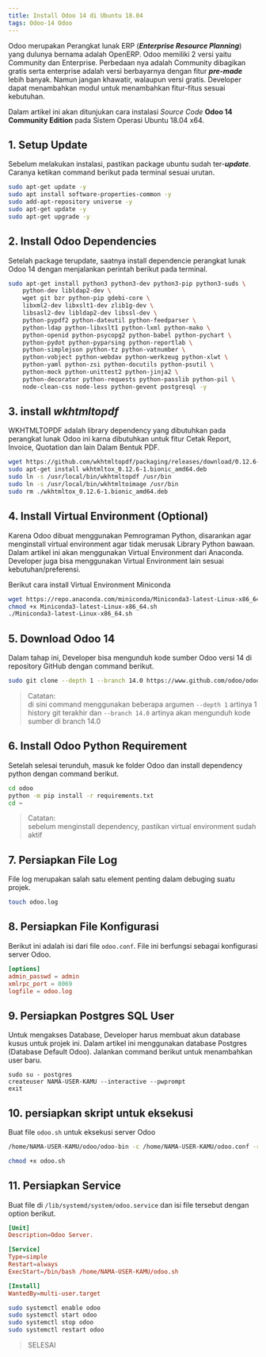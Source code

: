 ```yaml
---
title: Install Odoo 14 di Ubuntu 18.04
tags: Odoo-14 Odoo 
---
```


Odoo merupakan Perangkat lunak ERP (___Enterprise Resource Planning___) yang dulunya bernama adalah OpenERP. Odoo memiliki 2 versi yaitu Community dan Enterprise. Perbedaan nya adalah Community dibagikan gratis serta enterprise adalah versi berbayarnya dengan fitur ___pre-made___ lebih banyak. Namun jangan khawatir, walaupun versi gratis. Developer dapat menambahkan modul untuk menambahkan fitur-fitus sesuai kebutuhan.

Dalam artikel ini akan ditunjukan cara instalasi _Source Code_ __Odoo 14 Community Edition__ pada Sistem Operasi Ubuntu 18.04 x64.

## 1. Setup Update

Sebelum melakukan instalasi, pastikan package ubuntu sudah ter-___update___. Caranya ketikan command berikut pada terminal sesuai urutan.

```sh
sudo apt-get update -y
sudo apt install software-properties-common -y
sudo add-apt-repository universe -y
sudo apt-get update -y
sudo apt-get upgrade -y
```

<!--more-->

## 2. Install Odoo Dependencies

Setelah package terupdate, saatnya install dependencie perangkat lunak Odoo 14 dengan menjalankan perintah berikut pada terminal.

```sh
sudo apt-get install python3 python3-dev python3-pip python3-suds \
    python-dev libldap2-dev \
    wget git bzr python-pip gdebi-core \
    libxml2-dev libxslt1-dev zlib1g-dev \
    libsasl2-dev libldap2-dev libssl-dev \
    python-pypdf2 python-dateutil python-feedparser \
    python-ldap python-libxslt1 python-lxml python-mako \
    python-openid python-psycopg2 python-babel python-pychart \
    python-pydot python-pyparsing python-reportlab \
    python-simplejson python-tz python-vatnumber \
    python-vobject python-webdav python-werkzeug python-xlwt \
    python-yaml python-zsi python-docutils python-psutil \
    python-mock python-unittest2 python-jinja2 \
    python-decorator python-requests python-passlib python-pil \
    node-clean-css node-less python-gevent postgresql -y
```

## 3. install ___wkhtmltopdf___

WKHTMLTOPDF adalah library dependency yang dibutuhkan pada perangkat lunak Odoo ini karna dibutuhkan untuk fitur Cetak Report, Invoice, Quotation dan lain Dalam Bentuk PDF.

```sh
wget https://github.com/wkhtmltopdf/packaging/releases/download/0.12.6-1/wkhtmltox_0.12.6-1.bionic_amd64.deb
sudo apt-get install wkhtmltox_0.12.6-1.bionic_amd64.deb
sudo ln -s /usr/local/bin/wkhtmltopdf /usr/bin
sudo ln -s /usr/local/bin/wkhtmltoimage /usr/bin
sudo rm ./wkhtmltox_0.12.6-1.bionic_amd64.deb
```

## 4. Install Virtual Environment (Optional)

Karena Odoo dibuat menggunakan Pemrograman Python, disarankan agar menginstall virtual environment agar tidak merusak Library Python bawaan. Dalam artikel ini akan menggunakan Virtual Environment dari Anaconda. Developer juga bisa menggunakan Virtual Environment lain sesuai kebutuhan/preferensi.

Berikut cara install Virtual Environment Miniconda

```sh
wget https://repo.anaconda.com/miniconda/Miniconda3-latest-Linux-x86_64.sh
chmod +x Miniconda3-latest-Linux-x86_64.sh
./Miniconda3-latest-Linux-x86_64.sh
```

## 5. Download Odoo 14

Dalam tahap ini, Developer bisa mengunduh kode sumber Odoo versi 14 di repository GitHub dengan command berikut.

```sh
sudo git clone --depth 1 --branch 14.0 https://www.github.com/odoo/odoo.git
```
> Catatan: <br/>
di sini command menggunakan beberapa argumen `--depth 1` artinya 1 history git terakhir dan `--branch 14.0` artinya akan mengunduh kode sumber di branch 14.0

## 6. Install Odoo Python Requirement

Setelah selesai terunduh, masuk ke folder Odoo dan install dependency python dengan command berikut.

```sh
cd odoo
python -m pip install -r requirements.txt
cd ~
```
> Catatan: <br/>
sebelum menginstall dependency, pastikan virtual environment sudah aktif

## 7. Persiapkan File Log

File log merupakan salah satu element penting dalam debuging suatu projek.

```sh
touch odoo.log
```

## 8. Persiapkan File Konfigurasi

Berikut ini adalah isi dari file `odoo.conf`. File ini berfungsi sebagai konfigurasi server Odoo.

```conf
[options]
admin_passwd = admin
xmlrpc_port = 8069
logfile = odoo.log
```

## 9. Persiapkan Postgres SQL User

Untuk mengakses Database, Developer harus membuat akun database kusus untuk projek ini. Dalam artikel ini menggunakan database Postgres (Database Default Odoo). Jalankan command berikut untuk menambahkan user baru.

```
sudo su - postgres 
createuser NAMA-USER-KAMU --interactive --pwprompt
exit
```

## 10. persiapkan skript untuk eksekusi

Buat file `odoo.sh` untuk eksekusi server Odoo

```sh
/home/NAMA-USER-KAMU/odoo/odoo-bin -c /home/NAMA-USER-KAMU/odoo.conf -r "NAMA-USER-KAMU" -w "PASSWORD-POSTGRES" --db_host "127.0.0.1" --limit-time-real=0 -s

chmod +x odoo.sh
```

## 11. Persiapkan Service

Buat file di `/lib/systemd/system/odoo.service` dan isi file tersebut dengan option berikut.

```conf
[Unit]
Description=Odoo Server.

[Service]
Type=simple
Restart=always
ExecStart=/bin/bash /home/NAMA-USER-KAMU/odoo.sh

[Install]
WantedBy=multi-user.target
```

```sh
sudo systemctl enable odoo
sudo systemctl start odoo
sudo systemctl stop odoo
sudo systemctl restart odoo
```

> SELESAI
